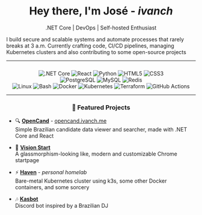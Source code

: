 <h1 align="center">
  Hey there, I'm José - <em>ivanch</em>
</h1>

<p align="center"> .NET Core | DevOps | Self-hosted Enthusiast </p>

I build secure and scalable systems and automate processes that rarely breaks at 3 a.m.
Currently crafting code, CI/CD pipelines, managing Kubernetes clusters and also contributing to some open-source projects

---

<p align="center" style="margin-top: 25px;">
  <img src="https://img.shields.io/badge/.NET_Core-512BD4?logo=.net&logoColor=white" alt=".NET Core"/>
  <img src="https://img.shields.io/badge/React-20232A?logo=react&logoColor=61DAFB" alt="React"/>
  <img src="https://img.shields.io/badge/Python-3776AB?logo=python&logoColor=white" alt="Python"/>
  <img src="https://img.shields.io/badge/HTML5-E34F26?logo=html5&logoColor=white" alt="HTML5"/>
  <img src="https://img.shields.io/badge/CSS3-1572B6?logo=css3&logoColor=white" alt="CSS3"/>
  <br>
  <img src="https://img.shields.io/badge/PostgreSQL-4169E1?logo=postgresql&logoColor=white" alt="PostgreSQL"/>
  <img src="https://img.shields.io/badge/MySQL-4479A1?logo=mysql&logoColor=white" alt="MySQL"/>
  <img src="https://img.shields.io/badge/Redis-DC382D?logo=redis&logoColor=white" alt="Redis"/>
  <br>
  <img src="https://img.shields.io/badge/Linux-FCC624?logo=linux&logoColor=black" alt="Linux"/>
  <img src="https://img.shields.io/badge/Bash-4EAA25?logo=gnubash&logoColor=white" alt="Bash"/>
  <img src="https://img.shields.io/badge/Docker-2496ED?logo=docker&logoColor=white" alt="Docker"/>
  <img src="https://img.shields.io/badge/Kubernetes-326CE5?logo=kubernetes&logoColor=white" alt="Kubernetes"/>
  <img src="https://img.shields.io/badge/Terraform-623CE4?logo=terraform&logoColor=white" alt="Terraform"/>
  <img src="https://img.shields.io/badge/GitHub_Actions-2088FF?logo=github-actions&logoColor=white" alt="GitHub Actions"/>
</p>

---

<h3 align="center"> 🚀 Featured Projects </h3>

- 🔍 **[OpenCand](https://github.com/ivanch/opencand)** - [opencand.ivanch.me](https://opencand.ivanch.me)  
  Simple Brazilian candidate data viewer and searcher, made with .NET Core and React

- 📃 **[Vision Start](https://github.com/ivanch/vision-start)**  
  A glassmorphism-looking like, modern and customizable Chrome startpage

- ⚡️ **[Haven](https://github.com/ivanch/haven)** - *personal homelab*  
  Bare-metal Kubernetes cluster using k3s, some other Docker containers, and some sorcery

- 🎶 **[Kasbot](https://github.com/ivanch/kasbot)**  
  Discord bot inspired by a Brazilian DJ

<!-- 
---

<h3 align="center"> 🌐 Contacts and socials </h3>

<p align="center">
    <a href="https://www.linkedin.com/in/joseivanch/">
        <img src="https://img.shields.io/badge/LinkedIn-0A66C2?logo=linkedin&logoColor=white" alt="LinkedIn"/>
    </a>
    <a href="https://last.fm/user/ivanch">
        <img src="https://img.shields.io/badge/Last.fm-D51007?logo=lastdotfm&logoColor=white" alt="Last.fm"/>
    </a>
    <a href="https://git.ivanch.me/ivanch">
        <img src="https://img.shields.io/badge/Gitea-007300?logo=gitea&logoColor=white" alt="Gitea"/>
    </a>
    <a href="mailto:jose.henrique.ivan@gmail.com">
        <img src="https://img.shields.io/badge/Email-333333?logo=gmail&logoColor=white" alt="Email"/>
    </a>
    <a href="https://blog.ivanch.me/">
        <img src="https://img.shields.io/badge/Blog-9aa500?logo=blogger&logoColor=white" alt="Blog"/>
    </a>
</p> -->
